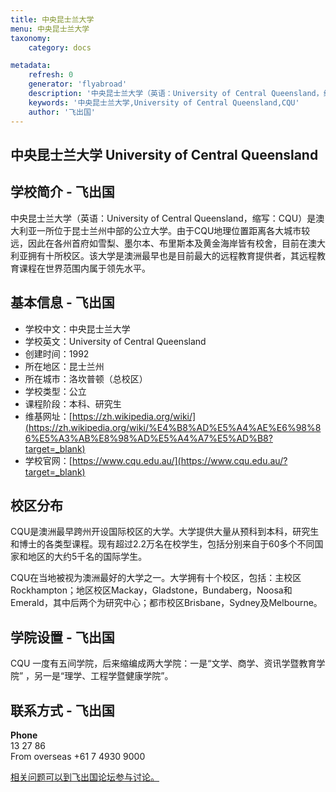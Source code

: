 ```yaml
---
title: 中央昆士兰大学
menu: 中央昆士兰大学
taxonomy:
    category: docs

metadata:
    refresh: 0
    generator: 'flyabroad'
    description: '中央昆士兰大学（英语：University of Central Queensland，缩写：CQU）是澳大利亚一所位于昆士兰州中部的公立大学。由于CQU地理位置距离各大城市较远，因此在各州首府如雪梨、墨尔本、布里斯本及黄金海岸皆有校舍，目前在澳大利亚拥有十所校区。该大学是澳洲最早也是目前最大的远程教育提供者，其远程教育课程在世界范围内属于领先水平。'
    keywords: '中央昆士兰大学,University of Central Queensland,CQU'
    author: '飞出国'
---
```


## 中央昆士兰大学 University of Central Queensland ##

## 学校简介 - 飞出国 ##

中央昆士兰大学（英语：University of Central Queensland，缩写：CQU）是澳大利亚一所位于昆士兰州中部的公立大学。由于CQU地理位置距离各大城市较远，因此在各州首府如雪梨、墨尔本、布里斯本及黄金海岸皆有校舍，目前在澳大利亚拥有十所校区。该大学是澳洲最早也是目前最大的远程教育提供者，其远程教育课程在世界范围内属于领先水平。

## 基本信息 - 飞出国 ##

- 学校中文：中央昆士兰大学  
- 学校英文：University of Central Queensland  
- 创建时间：1992
- 所在地区：昆士兰州 
- 所在城市：洛坎普顿（总校区）  
- 学校类型：公立   
- 课程阶段：本科、研究生  
- 维基网址：[https://zh.wikipedia.org/wiki/](https://zh.wikipedia.org/wiki/%E4%B8%AD%E5%A4%AE%E6%98%86%E5%A3%AB%E8%98%AD%E5%A4%A7%E5%AD%B8?target=_blank)   
- 学校官网：[https://www.cqu.edu.au/](https://www.cqu.edu.au/?target=_blank)

## 校区分布 ##

CQU是澳洲最早跨州开设国际校区的大学。大学提供大量从预科到本科，研究生和博士的各类型课程。现有超过2.2万名在校学生，包括分别来自于60多个不同国家和地区的大约5千名的国际学生。

CQU在当地被视为澳洲最好的大学之一。大学拥有十个校区，包括：主校区Rockhampton；地区校区Mackay，Gladstone，Bundaberg，Noosa和Emerald，其中后两个为研究中心；都市校区Brisbane，Sydney及Melbourne。

## 学院设置 - 飞出国 ##

CQU 一度有五间学院，后来缩编成两大学院：一是“文学、商学、资讯学暨教育学院” ，另一是“理学、工程学暨健康学院”。

## 联系方式 - 飞出国 ##

**Phone**  
13 27 86  
From overseas +61 7 4930 9000

[相关问题可以到飞出国论坛参与讨论。](http://bbs.fcgvisa.com/t/17261?target=_blank)